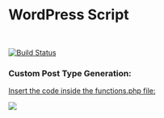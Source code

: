 # WordPress Script
&nbsp;

[![Build Status](https://img.shields.io/badge/php-wordpress-green)](https://github.com/zeit/next.js) &nbsp;
### Custom Post Type Generation:
[Insert the code inside the functions.php file:](https://github.com/tedktedk/repositorio-php-wordpress/blob/master/dynamic-cpt.php)

<a href="https://pag.ae/bgwYhxd"><img src="https://stc.pagseguro.uol.com.br/public/img/botoes/doacoes/164x37-doar-assina.gif" border="0" /></a>
